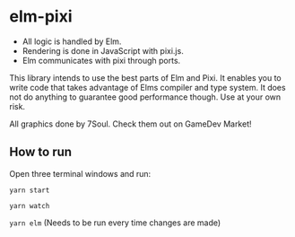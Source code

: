 # elm-pixi

- All logic is handled by Elm. 
- Rendering is done in JavaScript with pixi.js. 
- Elm communicates with pixi through ports.

This library intends to use the best parts of Elm and Pixi. It enables you to write code that takes advantage
of Elms compiler and type system. It does not do anything to guarantee good performance though. Use at your own risk. 

All graphics done by 7Soul. Check them out on GameDev Market!

## How to run

Open three terminal windows and run:

`yarn start`

`yarn watch`

`yarn elm` (Needs to be run every time changes are made)

